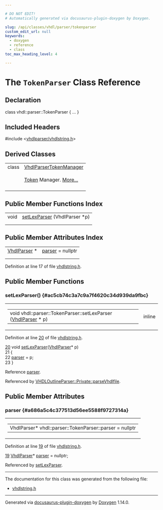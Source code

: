 ```yaml
---

# DO NOT EDIT!
# Automatically generated via docusaurus-plugin-doxygen by Doxygen.

slug: /api/classes/vhdl/parser/tokenparser
custom_edit_url: null
keywords:
  - doxygen
  - reference
  - class
toc_max_heading_level: 4

---
```


<div class="doxyPage">

# The `TokenParser` Class Reference



## Declaration

<div class="doxyDeclaration">
class vhdl::parser::TokenParser { ... }
</div>

## Included Headers

<div class="doxyIncludesList">#include &lt;<a href="/web-doxygen/docs/api/files/vhdlparser/vhdlstring-h">vhdlparser/vhdlstring.h</a>&gt;
</div>

## Derived Classes

<table class="doxyMembersIndex">

<tr class="doxyMemberIndexItem">
<td class="doxyMemberIndexItemType" align="left" valign="top">class</td>
<td class="doxyMemberIndexItemName" align="left" valign="top"><a href="/web-doxygen/docs/api/classes/vhdl/parser/vhdlparsertokenmanager">VhdlParserTokenManager</a></td>
</tr>
<tr class="doxyMemberIndexDescription">
<td class="doxyMemberIndexDescriptionLeft"></td>
<td class="doxyMemberIndexDescriptionRight">
<p><a href="/web-doxygen/docs/api/classes/vhdl/parser/token">Token</a> Manager. <a href="/web-doxygen/docs/api/classes/vhdl/parser/vhdlparsertokenmanager/#details">More...</a></p>
</td>
</tr>
<tr class="doxyMemberIndexSeparator">
<td class="doxyMemberIndexSeparator" colspan="2"></td>
</tr>

</table>

## Public Member Functions Index

<table class="doxyMembersIndex">

<tr class="doxyMemberIndexItem">
<td class="doxyMemberIndexItemType" align="left" valign="top">void</td>
<td class="doxyMemberIndexItemName" align="left" valign="top"><a href="#ac5cb74c3a7c9a7f4620c34d939da9fbc">setLexParser</a> (VhdlParser *p)</td>
</tr>
<tr class="doxyMemberIndexDescription">
<td class="doxyMemberIndexDescriptionLeft"></td>
<td class="doxyMemberIndexDescriptionRight">
</td>
</tr>
<tr class="doxyMemberIndexSeparator">
<td class="doxyMemberIndexSeparator" colspan="2"></td>
</tr>

</table>

## Public Member Attributes Index

<table class="doxyMembersIndex">

<tr class="doxyMemberIndexItem">
<td class="doxyMemberIndexItemType" align="left" valign="top"><a href="/web-doxygen/docs/api/classes/vhdl/parser/vhdlparser">VhdlParser</a> *</td>
<td class="doxyMemberIndexItemName" align="left" valign="top"><a href="#a686a5c4c377513d56ee5588f9727314a">parser</a> = nullptr</td>
</tr>
<tr class="doxyMemberIndexDescription">
<td class="doxyMemberIndexDescriptionLeft"></td>
<td class="doxyMemberIndexDescriptionRight">
</td>
</tr>
<tr class="doxyMemberIndexSeparator">
<td class="doxyMemberIndexSeparator" colspan="2"></td>
</tr>

</table>


<p>Definition at line 17 of file <a href="/web-doxygen/docs/api/files/vhdlparser/vhdlstring-h">vhdlstring.h</a>.</p>

<div class="doxySectionDef">

## Public Member Functions

### setLexParser() {#ac5cb74c3a7c9a7f4620c34d939da9fbc}

<div class="doxyMemberItem">
<div class="doxyMemberProto">
<table class="doxyMemberLabels">
<tr class="doxyMemberLabels">
<td class="doxyMemberLabelsLeft">
<table class="doxyMemberName">
<tr>
<td class="doxyMemberName">void vhdl::parser::TokenParser::setLexParser (<a href="/web-doxygen/docs/api/classes/vhdl/parser/vhdlparser">VhdlParser</a> * p)</td>
</tr>
</table>
</td>
<td class="doxyMemberLabelsRight">
<span class="doxyMemberLabels">
<span class="doxyMemberLabel inline">inline</span>
</span>
</td>
</tr>
</table>
</div>
<div class="doxyMemberDoc">


<p>Definition at line <a href="/web-doxygen/docs/api/files/vhdlparser/vhdlstring-h/#l00020">20</a> of file <a href="/web-doxygen/docs/api/files/vhdlparser/vhdlstring-h">vhdlstring.h</a>.</p>

<div class="doxyProgramListing">

<div class="doxyCodeLine"><span class="doxyLineNumber"><a href="#ac5cb74c3a7c9a7f4620c34d939da9fbc">20</a></span><span class="doxyLineContent"><span class="doxyHighlight">      </span><span class="doxyHighlightKeywordType">void</span><span class="doxyHighlight">   <a href="#ac5cb74c3a7c9a7f4620c34d939da9fbc">setLexParser</a>(<a href="/web-doxygen/docs/api/classes/vhdl/parser/vhdlparser">VhdlParser</a>* p)</span></span></div>
<div class="doxyCodeLine"><span class="doxyLineNumber">21</span><span class="doxyLineContent"><span class="doxyHighlight">      {</span></span></div>
<div class="doxyCodeLine"><span class="doxyLineNumber">22</span><span class="doxyLineContent"><span class="doxyHighlight">        <a href="#a686a5c4c377513d56ee5588f9727314a">parser</a> = p;</span></span></div>
<div class="doxyCodeLine"><span class="doxyLineNumber">23</span><span class="doxyLineContent"><span class="doxyHighlight">      }</span></span></div>

</div>


Reference <a href="#a686a5c4c377513d56ee5588f9727314a">parser</a>.

Referenced by <a href="/web-doxygen/docs/api/structs/vhdloutlineparser/private/#a09e1a5b366fadb1761f46049e67df6c5">VHDLOutlineParser::Private::parseVhdlfile</a>.
</div>
</div>

</div>

<div class="doxySectionDef">

## Public Member Attributes

### parser {#a686a5c4c377513d56ee5588f9727314a}

<div class="doxyMemberItem">
<div class="doxyMemberProto">
<table class="doxyMemberLabels">
<tr class="doxyMemberLabels">
<td class="doxyMemberLabelsLeft">
<table class="doxyMemberName">
<tr>
<td class="doxyMemberName">VhdlParser* vhdl::parser::TokenParser::parser = nullptr</td>
</tr>
</table>
</td>
</tr>
</table>
</div>
<div class="doxyMemberDoc">


<p>Definition at line <a href="/web-doxygen/docs/api/files/vhdlparser/vhdlstring-h/#l00019">19</a> of file <a href="/web-doxygen/docs/api/files/vhdlparser/vhdlstring-h">vhdlstring.h</a>.</p>

<div class="doxyProgramListing">

<div class="doxyCodeLine"><span class="doxyLineNumber"><a href="#a686a5c4c377513d56ee5588f9727314a">19</a></span><span class="doxyLineContent"><span class="doxyHighlight">      <a href="/web-doxygen/docs/api/classes/vhdl/parser/vhdlparser">VhdlParser</a>* <a href="#a686a5c4c377513d56ee5588f9727314a">parser</a> = </span><span class="doxyHighlightKeyword">nullptr</span><span class="doxyHighlight">;</span></span></div>

</div>


Referenced by <a href="#ac5cb74c3a7c9a7f4620c34d939da9fbc">setLexParser</a>.
</div>
</div>

</div>

<hr/>

<p>The documentation for this class was generated from the following file:</p>

<ul>
<li><a href="/web-doxygen/docs/api/files/vhdlparser/vhdlstring-h">vhdlstring.h</a></li>
</ul>

<hr/>

<p class="doxyGeneratedBy">Generated via <a href="https://github.com/xpack/docusaurus-plugin-doxygen">docusaurus-plugin-doxygen</a> by <a href="https://www.doxygen.nl">Doxygen</a> 1.14.0.</p>

</div>
